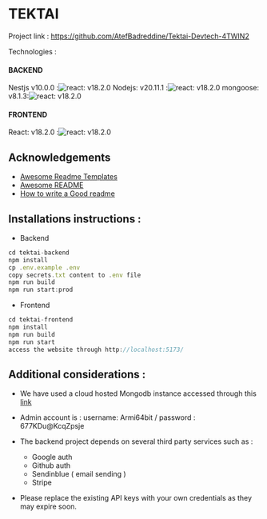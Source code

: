 
# TEKTAI

Project link : https://github.com/AtefBadreddine/Tektai-Devtech-4TWIN2

Technologies : 
#### BACKEND 
Nestjs v10.0.0 :![react: v18.2.0](https://skillicons.dev/icons?i=nestjs,) 
Nodejs: v20.11.1 :![react: v18.2.0](https://skillicons.dev/icons?i=nodejs,)
mongoose: v8.1.3:![react: v18.2.0](https://skillicons.dev/icons?i=mongo,)
#### FRONTEND 
React: v18.2.0 :![react: v18.2.0](https://skillicons.dev/icons?i=react,)




## Acknowledgements

 - [Awesome Readme Templates](https://awesomeopensource.com/project/elangosundar/awesome-README-templates)
 - [Awesome README](https://github.com/matiassingers/awesome-readme)
 - [How to write a Good readme](https://bulldogjob.com/news/449-how-to-write-a-good-readme-for-your-github-project)


## Installations instructions :
* Backend
```javascript
cd tektai-backend 
npm install 
cp .env.example .env 
copy secrets.txt content to .env file 
npm run build
npm run start:prod
```

* Frontend 
```javascript
cd tektai-frontend
npm install
npm run build
npm run start 
access the website through http://localhost:5173/

```


## Additional considerations :

 
- We have used a cloud hosted Mongodb instance accessed through this [link](mongodb+srv://atef:atef@tektai.7tktrhv.mongodb.net/?retryWrites=true&w=majority&appName=tektai)

- Admin account is : username: Armi64bit / password : 677KDu@KcqZpsje
- The backend project depends on several third party services such as :
  - Google auth 
  - Github auth
  - Sendinblue ( email sending ) 
  - Stripe
- Please replace the existing API keys with your own credentials as they may expire soon.


